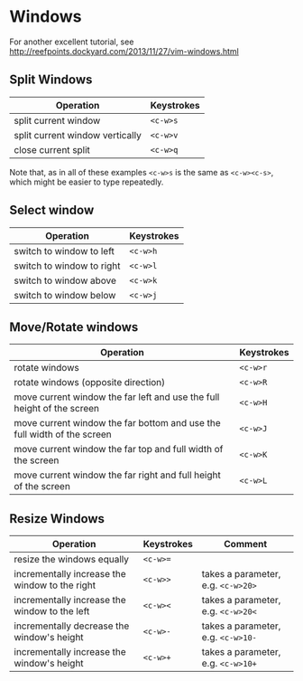 # Windows

For another excellent tutorial, see http://reefpoints.dockyard.com/2013/11/27/vim-windows.html

## Split Windows

Operation | Keystrokes
--------- | ----------
split current window | `<c-w>s`
split current window vertically | `<c-w>v`
close current split | `<c-w>q`

Note that, as in all of these examples `<c-w>s` is the same as `<c-w><c-s>`, which might be easier to type repeatedly.

## Select window

Operation | Keystrokes
--------- | ----------
switch to window to left | `<c-w>h`
switch to window to right | `<c-w>l`
switch to window above | `<c-w>k`
switch to window below | `<c-w>j`

## Move/Rotate windows

Operation | Keystrokes
--------- | ----------
rotate windows | `<c-w>r`
rotate windows (opposite direction) | `<c-w>R`
move current window the far left and use the full height of the screen | `<c-w>H`
move current window the far bottom and use the full width of the screen | `<c-w>J`
move current window the far top and full width of the screen | `<c-w>K`
move current window the far right and full height of the screen | `<c-w>L`

## Resize Windows

Operation | Keystrokes | Comment
--------- | ---------- | -------
resize the windows equally  | `<c-w>=`
incrementally increase the window to the right | `<c-w>>` | takes a parameter, e.g. `<c-w>20>`
incrementally increase the window to the left | `<c-w><` | takes a parameter, e.g. `<c-w>20<`
incrementally decrease the window's height | `<c-w>-` | takes a parameter, e.g. `<c-w>10-`
incrementally increase the window's height | `<c-w>+` | takes a parameter, e.g. `<c-w>10+`

